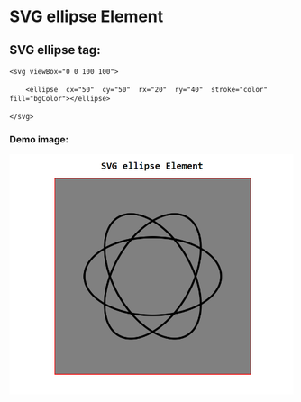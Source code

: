 # SVG ellipse Element

## SVG ellipse tag:

    <svg viewBox="0 0 100 100">

        <ellipse  cx="50"  cy="50"  rx="20"  ry="40"  stroke="color"  fill="bgColor"></ellipse>

    </svg>

### Demo image:

<img src="./ellipseDemo.png">
